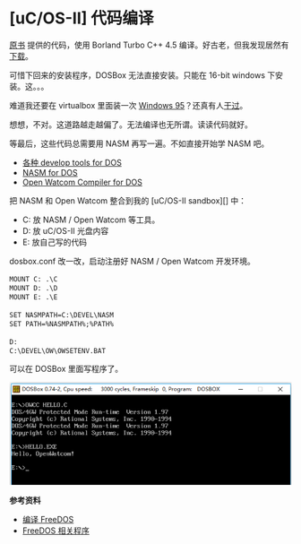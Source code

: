 # [uC/OS-II] 代码编译

[原书][1] 提供的代码，使用 Borland Turbo C++ 4.5 编译。好古老，但我发现居然有[下载][2]。

可惜下回来的安装程序，DOSBox 无法直接安装。只能在 16-bit windows 下安装。这。。。

难道我还要在 virtualbox 里面装一次 [Windows 95][5]？还真有人[干过][6]。

想想，不对。这道路越走越偏了。无法编译也无所谓。读读代码就好。

等最后，这些代码总需要用 NASM 再写一遍。不如直接开始学 NASM 吧。

* [各种 develop tools for DOS][7]
* [NASM for DOS][8]
* [Open Watcom Compiler for DOS][9]

把 NASM 和 Open Watcom 整合到我的 [uC/OS-II sandbox][] 中：

 * C: 放 NASM / Open Watcom 等工具。
 * D: 放 uC/OS-II 光盘内容
 * E: 放自己写的代码

dosbox.conf 改一改，启动注册好 NASM / Open Watcom 开发环境。

```
MOUNT C: .\C
MOUNT D: .\D
MOUNT E: .\E

SET NASMPATH=C:\DEVEL\NASM
SET PATH=%NASMPATH%;%PATH%

D:
C:\DEVEL\OW\OWSETENV.BAT
```

可以在 DOSBox 里面写程序了。

![](2018_11_18_compile_ucos2_image_01.png)


**参考资料**

 * [编译 FreeDOS][3]
 * [FreeDOS 相关程序][4]

[1]:https://book.douban.com/subject/1229913/
[2]:https://winworldpc.com/product/turbo-c/45-win
[3]:http://zet.aluzina.org/index.php/Compiling_FreeDOS
[4]:http://www.freedos.org/software/?prog=pacific-c
[5]:https://winworldpc.com/product/microsoft-windows-boot-disk/95-osr2x
[6]:http://thecuriousgeek.org/2012/03/installing-windows-95-in-virtualbox/
[7]:http://www.ibiblio.org/pub/micro/pc-stuff/freedos/files/distributions/1.2/repos/pkg-html/group-devel.html
[8]:http://www.ibiblio.org/pub/micro/pc-stuff/freedos/files/distributions/1.2/repos/pkg-html/nasm.html
[9]:http://www.ibiblio.org/pub/micro/pc-stuff/freedos/files/distributions/1.2/repos/pkg-html/ow.html
[10]:https://github.com/kasicass/ucos
